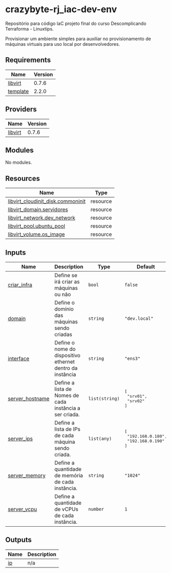 # crazybyte-rj_iac-dev-env

Repositório para código IaC projeto final do curso Descomplicando Terraforma - Linuxtips.

Provisionar um ambiente simples para auxiliar no provisionamento de máquinas virtuais para uso local por desenvolvedores.
<!-- BEGIN_TF_DOCS -->
## Requirements

| Name | Version |
|------|---------|
| <a name="requirement_libvirt"></a> [libvirt](#requirement\_libvirt) | 0.7.6 |
| <a name="requirement_template"></a> [template](#requirement\_template) | 2.2.0 |

## Providers

| Name | Version |
|------|---------|
| <a name="provider_libvirt"></a> [libvirt](#provider\_libvirt) | 0.7.6 |

## Modules

No modules.

## Resources

| Name | Type |
|------|------|
| [libvirt_cloudinit_disk.commoninit](https://registry.terraform.io/providers/dmacvicar/libvirt/0.7.6/docs/resources/cloudinit_disk) | resource |
| [libvirt_domain.servidores](https://registry.terraform.io/providers/dmacvicar/libvirt/0.7.6/docs/resources/domain) | resource |
| [libvirt_network.dev_network](https://registry.terraform.io/providers/dmacvicar/libvirt/0.7.6/docs/resources/network) | resource |
| [libvirt_pool.ubuntu_pool](https://registry.terraform.io/providers/dmacvicar/libvirt/0.7.6/docs/resources/pool) | resource |
| [libvirt_volume.os_image](https://registry.terraform.io/providers/dmacvicar/libvirt/0.7.6/docs/resources/volume) | resource |

## Inputs

| Name | Description | Type | Default | Required |
|------|-------------|------|---------|:--------:|
| <a name="input_criar_infra"></a> [criar\_infra](#input\_criar\_infra) | Define se irá criar as máquinas ou não | `bool` | `false` | no |
| <a name="input_domain"></a> [domain](#input\_domain) | Define o domínio das máquinas sendo criadas | `string` | `"dev.local"` | no |
| <a name="input_interface"></a> [interface](#input\_interface) | Define o nome do dispositivo ethernet dentro da instância | `string` | `"ens3"` | no |
| <a name="input_server_hostname"></a> [server\_hostname](#input\_server\_hostname) | Define a lista de Nomes de cada instância a ser criada. | `list(string)` | <pre>[<br>  "srv01",<br>  "srv02"<br>]</pre> | no |
| <a name="input_server_ips"></a> [server\_ips](#input\_server\_ips) | Define a lista de IPs de cada máquina sendo criada. | `list(any)` | <pre>[<br>  "192.168.0.180",<br>  "192.168.0.190"<br>]</pre> | no |
| <a name="input_server_memory"></a> [server\_memory](#input\_server\_memory) | Define a quantidade de memória de cada instância. | `string` | `"1024"` | no |
| <a name="input_server_vcpu"></a> [server\_vcpu](#input\_server\_vcpu) | Define a quantidade de vCPUs de cada instância. | `number` | `1` | no |

## Outputs

| Name | Description |
|------|-------------|
| <a name="output_ip"></a> [ip](#output\_ip) | n/a |
<!-- END_TF_DOCS -->